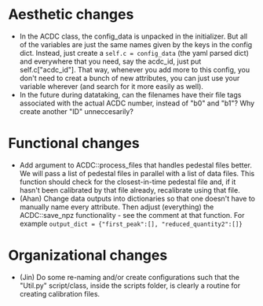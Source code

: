 # Aesthetic changes
- In the ACDC class, the config_data is unpacked in the initializer. But all of the variables are just the same names given by the keys in the config dict. Instead, just create a `self.c = config_data` (the yaml parsed dict) and everywhere that you need, say the acdc_id, just put self.c["acdc_id"]. That way, whenever you add more to this config, you don't need to creat a bunch of new attributes, you can just use your variable wherever (and search for it more easily as well). 
- In the future during datataking, can the filenames have their file tags associated with the actual ACDC number, instead of "b0" and "b1"? Why create another "ID" unneccesarily?


# Functional changes
- Add argument to ACDC::process_files that handles pedestal files better. We will pass a list of pedestal files in parallel with a list of data files. This function should check for the closest-in-time pedestal file and, if it hasn't been calibrated by that file already, recalibrate using that file. 
- (Ahan) Change data outputs into dictionaries so that one doesn't have to manually name every attribute. Then adjust (everything) the ACDC::save_npz functionality - see the comment at that function. For example `output_dict = {"first_peak":[], "reduced_quantity2":[]}`



# Organizational changes
- (Jin) Do some re-naming and/or create configurations such that the "Util.py" script/class, inside the scripts folder, is clearly a routine for creating calibration files. 





